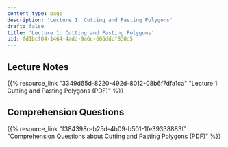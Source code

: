 ```yaml
---
content_type: page
description: 'Lecture 1: Cutting and Pasting Polygons'
draft: false
title: 'Lecture 1: Cutting and Pasting Polygons'
uid: fd1bcf04-1464-4add-9a6c-666ddcf830d5
---
```

## Lecture Notes 

{{% resource_link "3349d65d-8220-492d-8012-08b6f7dfa1ca" "Lecture 1: Cutting and Pasting Polygons (PDF)" %}}

## Comprehension Questions

{{% resource_link "f384398c-b25d-4b09-b501-1fe39338883f" "Comprehension Questions about Cutting and Pasting Polygons (PDF)" %}}